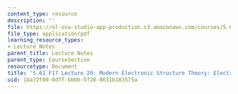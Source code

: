 ```yaml
---
content_type: resource
description: ''
file: https://ol-ocw-studio-app-production.s3.amazonaws.com/courses/5-61-physical-chemistry-fall-2017/1ba72f000d7fbbbb5f280631b183575a_MIT5_61F17_lec29.pdf
file_type: application/pdf
learning_resource_types:
- Lecture Notes
parent_title: Lecture Notes
parent_type: CourseSection
resourcetype: Document
title: '5.61 F17 Lecture 29: Modern Electronic Structure Theory: Electron Correlation'
uid: 1ba72f00-0d7f-bbbb-5f28-0631b183575a
---
```

